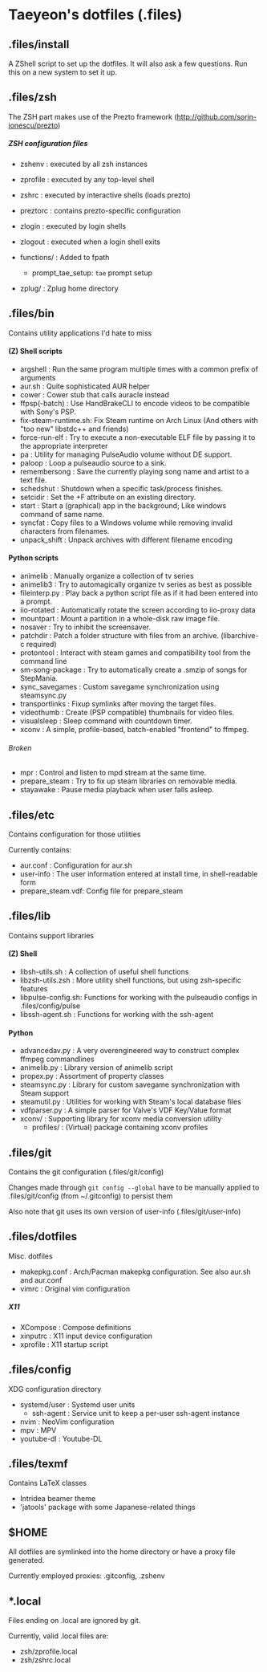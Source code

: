 Taeyeon's dotfiles (.files)
===========================


.files/install
--------------
A ZShell script to set up the dotfiles. It will also ask a few questions.
Run this on a new system to set it up.


.files/zsh
----------
The ZSH part makes use of the Prezto framework (http://github.com/sorin-ionescu/prezto)

##### ZSH configuration files
- zshenv    : executed by all zsh instances
- zprofile  : executed by any top-level shell
- zshrc     : executed by interactive shells (loads prezto)
- preztorc  : contains prezto-specific configuration
- zlogin    : executed by login shells
- zlogout   : executed when a login shell exits

- functions/        : Added to fpath
    - prompt\_tae\_setup: `tae` prompt setup
- zplug/            : Zplug home directory


.files/bin
----------
Contains utility applications I'd hate to miss

#### (Z) Shell scripts
- argshell          : Run the same program multiple times with a common prefix of arguments
- aur.sh            : Quite sophisticated AUR helper
- cower             : Cower stub that calls auracle instead
- ffpsp(-batch)     : Use HandBrakeCLI to encode videos to be compatible with Sony's PSP.
- fix-steam-runtime.sh: Fix Steam runtime on Arch Linux (And others with "too new" libstdc++ and friends)
- force-run-elf     : Try to execute a non-executable ELF file by passing it to the appropriate interpreter
- pa                : Utility for managing PulseAudio volume without DE support.
- paloop            : Loop a pulseaudio source to a sink.
- remembersong      : Save the currently playing song name and artist to a text file.
- schedshut         : Shutdown when a specific task/process finishes.
- setcidir          : Set the +F attribute on an existing directory.
- start             : Start a (graphical) app in the background; Like windows command of same name.
- syncfat           : Copy files to a Windows volume while removing invalid characters from filenames.
- unpack\_shift     : Unpack archives with different filename encoding

#### Python scripts
- animelib          : Manually organize a collection of tv series
- animelib3         : Try to automagically organize tv series as best as possible
- fileinterp.py     : Play back a python script file as if it had been entered into a prompt.
- iio-rotated       : Automatically rotate the screen according to iio-proxy data
- mountpart         : Mount a partition in a whole-disk raw image file.
- nosaver           : Try to inhibit the screensaver.
- patchdir          : Patch a folder structure with files from an archive. (libarchive-c required)
- protontool        : Interact with steam games and compatibility tool from the command line
- sm-song-package   : Try to automatically create a .smzip of songs for StepMania.
- sync\_savegames   : Custom savegame synchronization using steamsync.py
- transportlinks    : Fixup symlinks after moving the target files.
- videothumb        : Create (PSP compatible) thumbnails for video files.
- visualsleep       : Sleep command with countdown timer.
- xconv             : A simple, profile-based, batch-enabled "frontend" to ffmpeg.

###### Broken
- mpr               : Control and listen to mpd stream at the same time.
- prepare\_steam    : Try to fix up steam libraries on removable media.
- stayawake         : Pause media playback when user falls asleep.


.files/etc
----------
Contains configuration for those utilities

Currently contains:
- aur.conf          : Configuration for aur.sh
- user-info         : The user information entered at install time, in shell-readable form
- prepare\_steam.vdf: Config file for prepare\_steam


.files/lib
----------
Contains support libraries

#### (Z) Shell
- libsh-utils.sh    : A collection of useful shell functions
- libzsh-utils.zsh  : More utility shell functions, but using zsh-specific features
- libpulse-config.sh: Functions for working with the pulseaudio configs in .files/config/pulse
- libssh-agent.sh   : Functions for working with the ssh-agent

#### Python
- advancedav.py     : A very overengineered way to construct complex ffmpeg commandlines
- animelib.py       : Library version of animelib script
- propex.py         : Assortment of property classes
- steamsync.py      : Library for custom savegame synchronization with Steam support
- steamutil.py      : Utilities for working with Steam's local database files
- vdfparser.py      : A simple parser for Valve's VDF Key/Value format
- xconv/            : Supporting library for xconv media conversion utility
    - profiles/     : (Virtual) package containing xconv profiles


.files/git
----------
Contains the git configuration (.files/git/config)

Changes made through `git config --global` have to be manually applied to
.files/git/config (from ~/.gitconfig) to persist them

Also note that git uses its own version of user-info (.files/git/user-info)


.files/dotfiles
---------------
Misc. dotfiles

- makepkg.conf      : Arch/Pacman makepkg configuration. See also aur.sh and aur.conf
- vimrc             : Original vim configuration

##### X11
- XCompose          : Compose definitions
- xinputrc          : X11 input device configuration
- xprofile          : X11 startup script


.files/config
-------------
XDG configuration directory

- systemd/user      : Systemd user units
    - ssh-agent     : Service unit to keep a per-user ssh-agent instance
- nvim              : NeoVim configuration
- mpv               : MPV
- youtube-dl        : Youtube-DL


.files/texmf
------------
Contains LaTeX classes

- Intridea beamer theme
- 'jatools' package with some Japanese-related things


$HOME
-----
All dotfiles are symlinked into the home directory or have a proxy file generated.

Currently employed proxies: .gitconfig, .zshenv


\*.local
--------
Files ending on .local are ignored by git.

Currently, valid .local files are:
- zsh/zprofile.local
- zsh/zshrc.local

